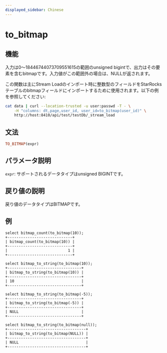 ```yaml
---
displayed_sidebar: Chinese
---
```


# to_bitmap

## 機能

入力は0〜18446744073709551615の範囲のunsigned bigintで、出力はその要素を含むbitmapです。入力値がこの範囲外の場合は、NULLが返されます。

この関数は主にStream Loadのインポート時に整数型のフィールドをStarRocksテーブルのbitmapフィールドにインポートするために使用されます。以下の例を参照してください:

```bash
cat data | curl --location-trusted -u user:passwd -T - \
    -H "columns: dt,page,user_id, user_id=to_bitmap(user_id)" \
    http://host:8410/api/test/testDb/_stream_load
```

## 文法

```Haskell
TO_BITMAP(expr)
```

## パラメータ説明

`expr`: サポートされるデータタイプはunsigned BIGINTです。

## 戻り値の説明

戻り値のデータタイプはBITMAPです。

## 例

```Plain Text
select bitmap_count(to_bitmap(10));
+-----------------------------+
| bitmap_count(to_bitmap(10)) |
+-----------------------------+
|                           1 |
+-----------------------------+

select bitmap_to_string(to_bitmap(10));
+---------------------------------+
| bitmap_to_string(to_bitmap(10)) |
+---------------------------------+
| 10                              |
+---------------------------------+

select bitmap_to_string(to_bitmap(-5));
+---------------------------------+
| bitmap_to_string(to_bitmap(-5)) |
+---------------------------------+
| NULL                            |
+---------------------------------+

select bitmap_to_string(to_bitmap(null));
+-----------------------------------+
| bitmap_to_string(to_bitmap(NULL)) |
+-----------------------------------+
| NULL                              |
+-----------------------------------+
```
